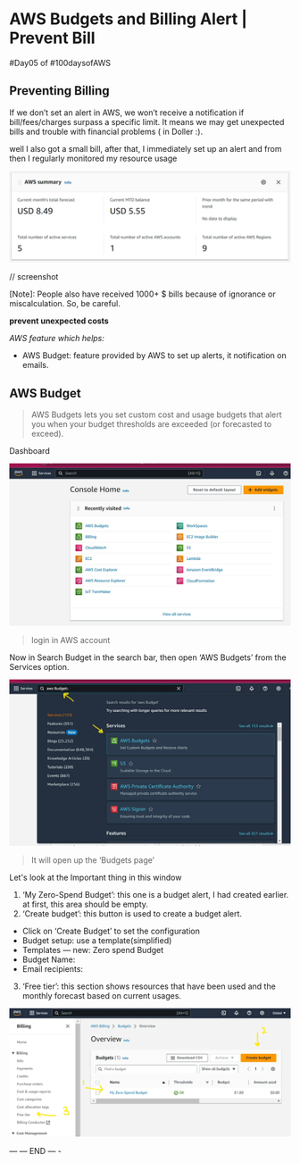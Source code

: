 # AWS Budgets and Billing Alert | Prevent Bill

#Day05 of #100daysofAWS

## Preventing Billing

If we don’t set an alert in AWS, we won’t receive a notification if bill/fees/charges surpass a specific limit. It means we may get unexpected bills and trouble with financial problems ( in Doller :).

well I also got a small bill, after that, I immediately set up an alert and from then I regularly monitored my resource usage

![Alt text](image-3.png)

// screenshot

[Note]: People also have received 1000+ $ bills because of ignorance or miscalculation. So, be careful.

**prevent unexpected costs**

*AWS feature which helps:*

- AWS Budget: feature provided by AWS to set up alerts, it notification on emails.

## AWS Budget
> AWS Budgets lets you set custom cost and usage budgets that alert you when your budget thresholds are exceeded (or forecasted to exceed).

Dashboard

![Alt text](image-2.png)

> login in AWS account

Now in Search Budget in the search bar, then open ‘AWS Budgets’ from the Services option.

![Alt text](image-1.png)

> It will open up the ‘Budgets page’

Let's look at the Important thing in this window

1. ‘My Zero-Spend Budget’: this one is a budget alert, I had created earlier. at first, this area should be empty.
2. ‘Create budget’: this button is used to create a budget alert.
- Click on ‘Create Budget’ to set the configuration
- Budget setup: use a template(simplified)
- Templates — new: Zero spend Budget
- Budget Name: <any-name>
- Email recipients: <provide email to receive alert>
3. ‘Free tier’: this section shows resources that have been used and the monthly forecast based on current usages.

![Alt text](image.png)

— — END — -
